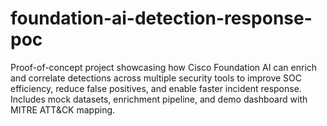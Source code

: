 # foundation-ai-detection-response-poc
Proof-of-concept project showcasing how Cisco Foundation AI can enrich and correlate detections across multiple security tools to improve SOC efficiency, reduce false positives, and enable faster incident response. Includes mock datasets, enrichment pipeline, and demo dashboard with MITRE ATT&amp;CK mapping.
